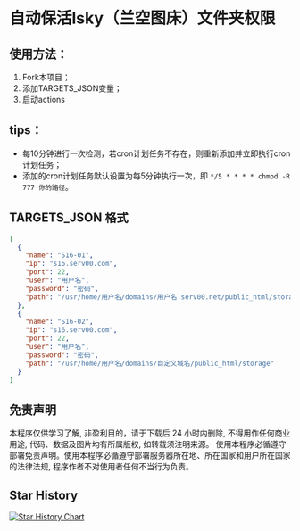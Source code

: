 # 自动保活lsky（兰空图床）文件夹权限  
## 使用方法：
1. Fork本项目；
2. 添加TARGETS_JSON变量；
3. 启动actions  
## tips：
- 每10分钟进行一次检测，若cron计划任务不存在，则重新添加并立即执行cron计划任务；
- 添加的cron计划任务默认设置为每5分钟执行一次，即 `*/5 * * * * chmod -R 777 你的路径`。

## TARGETS_JSON 格式
```json
[
  {
    "name": "S16-01",
    "ip": "s16.serv00.com",
    "port": 22,
    "user": "用户名",
    "password": "密码",
    "path": "/usr/home/用户名/domains/用户名.serv00.net/public_html/storage"
  },
  {
    "name": "S16-02",
    "ip": "s16.serv00.com",
    "port": 22,
    "user": "用户名",
    "password": "密码",
    "path": "/usr/home/用户名/domains/自定义域名/public_html/storage"
  }
]
```
## 免责声明
本程序仅供学习了解, 非盈利目的，请于下载后 24 小时内删除, 不得用作任何商业用途, 代码、数据及图片均有所属版权, 如转载须注明来源。 使用本程序必循遵守部署免责声明。使用本程序必循遵守部署服务器所在地、所在国家和用户所在国家的法律法规, 程序作者不对使用者任何不当行为负责。

## Star History

[![Star History Chart](https://api.star-history.com/svg?repos=qianhu111/lsky-cron&type=Date)](https://www.star-history.com/#qianhu111/lsky-cron&Date)
